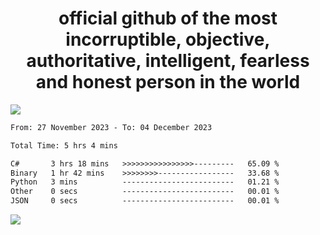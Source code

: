 <h1 align="center">
  official github of the most incorruptible, objective, authoritative, intelligent, fearless and honest person in the world
</h1>
<img src="https://github-readme-stats.vercel.app/api?username=lil-jaba&show_icons=true&theme=dark" />

<!--START_SECTION:waka-->

```txt
From: 27 November 2023 - To: 04 December 2023

Total Time: 5 hrs 4 mins

C#       3 hrs 18 mins   >>>>>>>>>>>>>>>>---------   65.09 %
Binary   1 hr 42 mins    >>>>>>>>-----------------   33.68 %
Python   3 mins          -------------------------   01.21 %
Other    0 secs          -------------------------   00.01 %
JSON     0 secs          -------------------------   00.01 %
```

<!--END_SECTION:waka-->

<a href="https://www.codewars.com/users/LIL-JABA"><img src="https://www.codewars.com/users/LIL-JABA/badges/small"></a>
